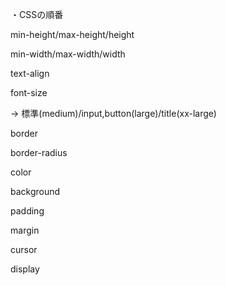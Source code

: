 ・CSSの順番

min-height/max-height/height

min-width/max-width/width

text-align

font-size

→ 標準(medium)/input,button(large)/title(xx-large)

border

border-radius

color

background

padding

margin

cursor

display
